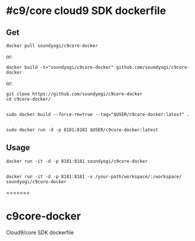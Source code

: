 #c9/core cloud9 SDK dockerfile
=============
## Get

    docker pull soundyogi/c9core-docker
or:

    docker build -t="soundyogi/c9core-docker" github.com/soundyogi/c9core-docker
    
or:

    git clone https://github.com/soundyogi/c9core-docker
    cd c9core-docker/


    sudo docker build --force-rm=true --tag="$USER/c9core-docker:latest" .
    

    sudo docker run -d -p 8181:8181 $USER/c9core-docker:latest
    
    
## Usage

    docker run -it -d -p 8181:8181 soundyogi/c9core-docker
    

    docker run -it -d -p 8181:8181 -v /your-path/workspace/:/workspace/ soundyogi/c9core-docker
    

=======
# c9core-docker
Cloud9/core SDK dockerfile
